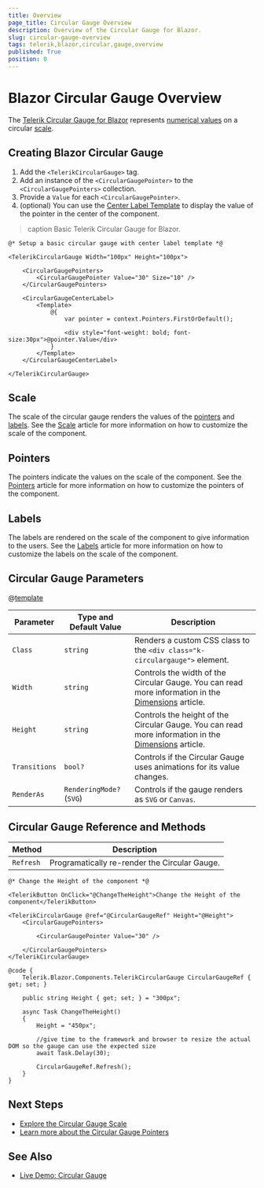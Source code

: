 ```yaml
---
title: Overview
page_title: Circular Gauge Overview
description: Overview of the Circular Gauge for Blazor.
slug: circular-gauge-overview
tags: telerik,blazor,circular,gauge,overview
published: True
position: 0
---
```


# Blazor Circular Gauge Overview

The <a href = "https://www.telerik.com/blazor-ui/circular-gauge" target="_blank">Telerik Circular Gauge for Blazor</a> represents [numerical values](slug://circular-gauge-pointers) on a circular [scale](slug://circular-gauge-scale).

## Creating Blazor Circular Gauge

1. Add the `<TelerikCircularGauge>` tag.
1. Add an instance of the `<CircularGaugePointer>` to the `<CircularGaugePointers>` collection.
1. Provide a `Value` for each `<CircularGaugePointer>`.
1. (optional) You can use the [Center Label Template](slug://circular-gauge-labels#center-template) to display the value of the pointer in the center of the component.

>caption Basic Telerik Circular Gauge for Blazor.

````RAZOR
@* Setup a basic circular gauge with center label template *@

<TelerikCircularGauge Width="100px" Height="100px">

    <CircularGaugePointers>
        <CircularGaugePointer Value="30" Size="10" />
    </CircularGaugePointers>

    <CircularGaugeCenterLabel>
        <Template>
            @{
                var pointer = context.Pointers.FirstOrDefault();

                <div style="font-weight: bold; font-size:30px">@pointer.Value</div>
            }
        </Template>
    </CircularGaugeCenterLabel>

</TelerikCircularGauge>
````

## Scale

The scale of the circular gauge renders the values of the [pointers](slug://circular-gauge-pointers) and [labels](slug://circular-gauge-labels). See the [Scale](slug://circular-gauge-scale) article for more information on how to customize the scale of the component.

## Pointers

The pointers indicate the values on the scale of the component. See the [Pointers](slug://circular-gauge-pointers) article for more information on how to customize the pointers of the component.

## Labels

The labels are rendered on the scale of the component to give information to the users. See the [Labels](slug://circular-gauge-labels) article for more information on how to customize the labels on the scale of the component.

## Circular Gauge Parameters

@[template](/_contentTemplates/common/parameters-table-styles.md#table-layout)

| Parameter | Type and Default Value | Description |
| --- | --- | --- |
| `Class` | `string` | Renders a custom CSS class to the `<div class="k-circulargauge">` element. |
| `Width` | `string` | Controls the width of the Circular Gauge. You can read more information in the [Dimensions](slug://common-features/dimensions) article.|
| `Height` | `string` | Controls the height of the Circular Gauge. You can read more information in the [Dimensions](slug://common-features/dimensions) article. |
| `Transitions` | `bool?` | Controls if the Circular Gauge uses animations for its value changes. |
| `RenderAs` | `RenderingMode?` <br /> (`SVG`) | Controls if the gauge renders as `SVG` or `Canvas`. |

## Circular Gauge Reference and Methods

| Method | Description |
| --- | --- |
| `Refresh` | Programatically re-render the Circular Gauge. |

````RAZOR
@* Change the Height of the component *@

<TelerikButton OnClick="@ChangeTheHeight">Change the Height of the component</TelerikButton>

<TelerikCircularGauge @ref="@CircularGaugeRef" Height="@Height">
    <CircularGaugePointers>

        <CircularGaugePointer Value="30" />

    </CircularGaugePointers>
</TelerikCircularGauge>

@code {
    Telerik.Blazor.Components.TelerikCircularGauge CircularGaugeRef { get; set; }

    public string Height { get; set; } = "300px";

    async Task ChangeTheHeight()
    {
        Height = "450px";

        //give time to the framework and browser to resize the actual DOM so the gauge can use the expected size
        await Task.Delay(30);

        CircularGaugeRef.Refresh();
    }
}
````

## Next Steps

* [Explore the Circular Gauge Scale](slug://circular-gauge-scale)
* [Learn more about the Circular Gauge Pointers](slug://circular-gauge-pointers)

## See Also

* [Live Demo: Circular Gauge](https://demos.telerik.com/blazor-ui/circulargauge/overview)